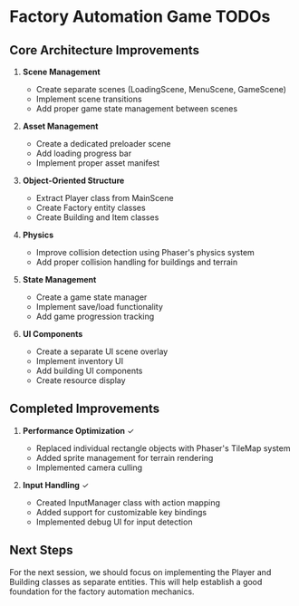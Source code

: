 # Factory Automation Game TODOs

## Core Architecture Improvements

1. **Scene Management**
   - Create separate scenes (LoadingScene, MenuScene, GameScene)
   - Implement scene transitions
   - Add proper game state management between scenes

2. **Asset Management**
   - Create a dedicated preloader scene
   - Add loading progress bar
   - Implement proper asset manifest

3. **Object-Oriented Structure**
   - Extract Player class from MainScene
   - Create Factory entity classes
   - Create Building and Item classes

4. **Physics**
   - Improve collision detection using Phaser's physics system
   - Add proper collision handling for buildings and terrain

5. **State Management**
   - Create a game state manager
   - Implement save/load functionality
   - Add game progression tracking

6. **UI Components**
   - Create a separate UI scene overlay
   - Implement inventory UI
   - Add building UI components
   - Create resource display

## Completed Improvements

1. **Performance Optimization** ✓
   - Replaced individual rectangle objects with Phaser's TileMap system
   - Added sprite management for terrain rendering
   - Implemented camera culling

2. **Input Handling** ✓
   - Created InputManager class with action mapping
   - Added support for customizable key bindings
   - Implemented debug UI for input detection

## Next Steps

For the next session, we should focus on implementing the Player and Building classes as separate entities. This will help establish a good foundation for the factory automation mechanics.